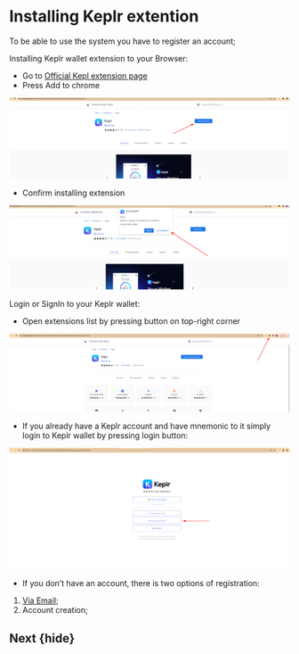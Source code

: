<!--
    order: 7
-->
# Installing Keplr extention

To be able to use the system you have to register an account;

Installing Keplr wallet extension to your Browser:



* Go to [Official Kepl extension page](https://chrome.google.com/webstore/detail/keplr/dmkamcknogkgcdfhhbddcghachkejeap?hl=en)
* Press Add to chrome

![alt_text](../images/inst_keplr/1.png "image_tooltip")

* Confirm installing extension

![alt_text](../images/inst_keplr/2.png "image_tooltip")


Login or SignIn to your Keplr wallet:



* Open extensions list by pressing button on top-right corner

![alt_text](../images/inst_keplr/3.png "image_tooltip")

* If you already have a Keplr account and have mnemonic to it simply login to Keplr wallet by pressing login button:

![alt_text](../images/inst_keplr/4.png "image_tooltip")

* If you don’t have an account, there is two options of registration:
1. [Via Email](email.md);
2. Account creation;

## Next {hide}
